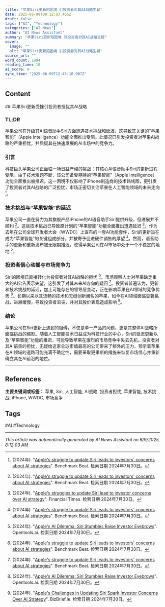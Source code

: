 ```yaml
---
title: "苹果Siri更新陷困境 引投资者对其AI战略生疑"
date: 2025-06-09T00:12:03.465Z
draft: false
tags: ["AI", "Technology"]
categories: ["AI News"]
author: "AI News Assistant"
summary: "苹果Siri更新陷困境 引投资者对其AI战略生疑"
cover:
  image: ""
  alt: "苹果Siri更新陷困境 引投资者对其AI战略生疑"
source_url: ""
word_count: 1994
reading_time: 10
ai_score: 0
sync_time: "2025-06-09T12:45:18.907Z"
---
```


## Content

<article>
## 苹果Siri更新受挫引投资者担忧其AI战略

### TL;DR

苹果公司在升级其AI语音助手Siri方面遭遇技术挑战和延迟，这导致其关键的“苹果智能”（Apple Intelligence）功能全面推出受阻。此情况已引发投资者对苹果AI战略的严重担忧，并质疑其在快速发展的AI市场中的竞争力。

### 引言

科技巨头苹果公司正面临一场日益严峻的挑战：其核心AI语音助手Siri的更新进程受阻。由于技术难题不断，该公司备受期待的“苹果智能”（Apple Intelligence）功能全面推出被推迟。这一困境不仅影响了iPhone制造商的技术路线图，更引发了投资者对其AI战略的广泛担忧，市场正密切关注苹果在人工智能领域的未来走向 [^1]。

### 技术挑战与“苹果智能”的延迟

苹果公司一直在努力为其旗舰产品iPhone的AI语音助手Siri提供升级，但进展并不顺利 [^1]。这些技术挑战已导致原计划的“苹果智能”功能全面推出遭遇延迟 [^4]。作为去年在公司全球开发者大会（WWDC）上宣布的一套AI功能套件，Siri的更新旨在成为“苹果智能”的关键组成部分，并被寄予促进硬件销售的厚望 [^1]。然而，语音助手的更新和重新发布被无限期推迟，使得苹果公司在AI市场中处于一个不稳定的境地 [^2]。

### 投资者信心动摇与市场竞争力

Siri的困境已直接转化为投资者对其AI战略的担忧 [^1]。市场观察人士对苹果缺乏重大的AI公告表示失望，这引发了对其未来AI方向的疑问 [^1]。投资者普遍认为，更新和技术挑战的延迟，加上可能存在的领导层变动，正在影响苹果在AI领域的竞争优势 [^2]。长期以来以其流畅的技术和无缝创新闻名的苹果，如今在AI领域面临显著挑战，进展缓慢，导致投资者沮丧，并对其股价表现造成影响 [^3]。

### 结论

苹果公司在Siri更新上遇到的阻碍，不仅是单一产品的问题，更是其整体AI战略所面临挑战的缩影。随着人工智能技术日益成为科技行业的中心，Siri的延迟更新以及“苹果智能”功能的推迟，可能导致苹果在激烈的市场竞争中失去先机。投资者对其AI前景的担忧，无疑给这家全球市值最高的公司带来了额外的压力，预示着苹果在AI领域的道路可能充满不确定性，需要采取更果断的措施来恢复市场信心并重新确立其在AI前沿的地位。

---

## References

[^1]: (2024年). "[Apple's struggle to update Siri leads to investors' concerns about AI strategies](https://benchmarkbeat.com/markets/us/companies/apples-struggle-to-update-siri-leads-to-investors-concerns-about-ai-strategies/)". Benchmark Beat. 检索日期 2024年7月30日。
[^2]: (2024年). "[Apple's AI Dilemma: Siri Stumbles Raise Investor Eyebrows](https://opentools.ai/news/apples-ai-dilemma-siri-stumbles-raise-investor-eyebrows)". Opentools.ai. 检索日期 2024年7月30日。
[^3]: (2024年). "[Apple's Challenges in Updating Siri Spark Investor Concerns Over AI Strategy](https://bizbrief.ie/news/technology/apples-challenges-in-updating-siri-spark-investor-concerns-over-ai-strategy/)". BizBrief.ie. 检索日期 2024年7月30日。
[^4]: (2024年). "[Apple's struggles to update Siri lead to investor concerns over AI strategy](https://www.ft.com/content/785aeb00-6784-4d64-a706-0cb44288e6be)". Financial Times. 检索日期 2024年7月30日。
</article>

**主要关键词或标签：**
苹果, Siri, 人工智能, AI战略, 投资者担忧, 苹果智能, 技术挑战, iPhone, WWDC, 市场竞争

## Tags

#AI #Technology

---

*This article was automatically generated by AI News Assistant on 6/9/2025, 8:12:03 AM*
